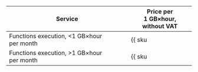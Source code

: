 | Service | Price per 1 GB×hour, <br>without VAT |
| ----- | ----- |
| Functions execution, <1 GB×hour per month | {{ sku|USD|serverless.functions.compute.v1|string }} |
| Functions execution, >1 GB×hour per month | {{ sku|USD|serverless.functions.compute.v1|pricingRate.10|string }} |
